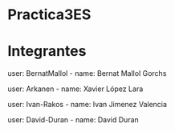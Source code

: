 # Practica3ES

  # Integrantes

  user: BernatMallol - name: Bernat Mallol Gorchs

  user: Arkanen - name: Xavier López Lara

  user: Ivan-Rakos - name: Ivan Jimenez Valencia

  user: David-Duran - name: David Duran
